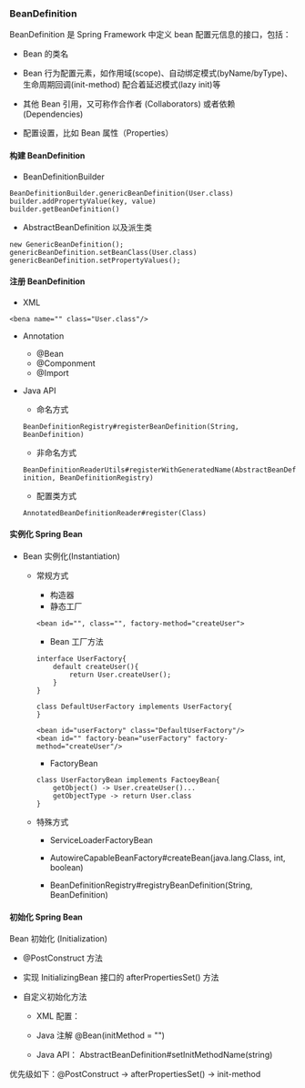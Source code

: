 
### BeanDefinition

BeanDefinition 是 Spring Framework 中定义 bean 配置元信息的接口，包括：

* Bean 的类名

* Bean 行为配置元素，如作用域(scope)、自动绑定模式(byName/byType)、生命周期回调(init-method) 配合着延迟模式(lazy init)等

* 其他 Bean 引用，又可称作合作者 (Collaborators) 或者依赖 (Dependencies)

* 配置设置，比如 Bean 属性（Properties）


#### 构建 BeanDefinition

* BeanDefinitionBuilder

```
BeanDefinitionBuilder.genericBeanDefinition(User.class)
builder.addPropertyValue(key, value)
builder.getBeanDefinition()
```

* AbstractBeanDefinition 以及派生类

```
new GenericBeanDefinition();
genericBeanDefinition.setBeanClass(User.class)
genericBeanDefinition.setPropertyValues();
```

#### 注册 BeanDefinition

* XML

`<bena name="" class="User.class"/>`

* Annotation

    * @Bean
    * @Componment
    * @Import
    
* Java API

    * 命名方式
    
    `BeanDefinitionRegistry#registerBeanDefinition(String, BeanDefinition)`
    
    * 非命名方式
    
    `BeanDefinitionReaderUtils#registerWithGeneratedName(AbstractBeanDefinition, BeanDefinitionRegistry)`
    
    * 配置类方式
    
    `AnnotatedBeanDefinitionReader#register(Class)`
    
#### 实例化 Spring Bean

* Bean 实例化(Instantiation)

    * 常规方式
    
        * 构造器
        * 静态工厂
        
        `<bean id="", class="", factory-method="createUser">`
        
        * Bean 工厂方法
        
        ```
        interface UserFactory{
            default createUser(){
                return User.createUser();
            }
        }
      
        class DefaultUserFactory implements UserFactory{
        }
        
        <bean id="userFactory" class="DefaultUserFactory"/>
        <bean id="" factory-bean="userFactory" factory-method="createUser"/>
        ```
        
        * FactoryBean
        
        ```
        class UserFactoryBean implements FactoeyBean{
            getObject() -> User.createUser()...
            getObjectType -> return User.class
        }
        ```
        
    * 特殊方式
    
        * ServiceLoaderFactoryBean
        
        * AutowireCapableBeanFactory#createBean(java.lang.Class, int, boolean)
        
        * BeanDefinitionRegistry#registryBeanDefinition(String, BeanDefinition)
        
#### 初始化 Spring Bean

Bean 初始化 (Initialization)

* @PostConstruct 方法

* 实现 InitializingBean 接口的 afterPropertiesSet() 方法

* 自定义初始化方法

    * XML 配置： <bean init-method="" />
    
    * Java 注解 @Bean(initMethod = "")
    
    * Java API： AbstractBeanDefinition#setInitMethodName(string)
    
优先级如下：@PostConstruct -> afterPropertiesSet() -> init-method